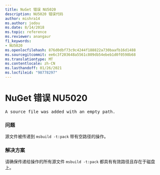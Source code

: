 ```yaml
---
title: NuGet 错误 NU5020
description: NU5020 错误代码
author: mishra14
ms.author: jodou
ms.date: 8/14/2018
ms.topic: reference
ms.reviewer: anangaur
f1_keywords:
- NU5020
ms.openlocfilehash: 876d0dbf73c9c4244f188822a730baafb16d1488
ms.sourcegitcommit: ee6c3f203648a5561c809db54ebeb1d0f0598b68
ms.translationtype: MT
ms.contentlocale: zh-CN
ms.lasthandoff: 01/26/2021
ms.locfileid: "98778297"
---
```

# <a name="nuget-error-nu5020"></a>NuGet 错误 NU5020
<pre>A source file was added with an empty path.</pre>

### <a name="issue"></a>问题

源文件被传递到 `msbuild -t:pack` 带有空路径的操作。


### <a name="solution"></a>解决方案

请确保传递给操作的所有源文件 `msbuild -t:pack` 都具有有效路径且存在于磁盘上。

